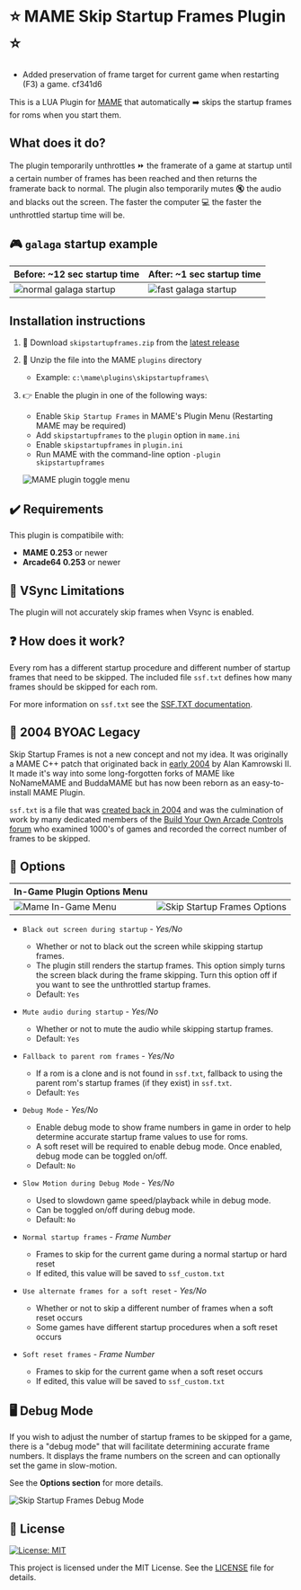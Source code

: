 # :star: MAME Skip Startup Frames Plugin :star:

- Added preservation of frame target for current game when restarting (F3) a game. cf341d6

This is a LUA Plugin for [MAME](https://www.mamedev.org/) that automatically :arrow_right: skips the startup frames for roms when you start them.

## What does it do?

The plugin temporarily unthrottles :fast_forward: the framerate of a game at startup until a certain number of frames has been reached and then returns the framerate back to normal. The plugin also temporarily mutes :mute: the audio and blacks out the screen. The faster the computer :computer: the faster the unthrottled startup time will be.

## :video_game: `galaga` startup example

| Before: ~12 sec startup time               | After: ~1 sec startup time              |
| ------------------------------------------ | --------------------------------------- |
| ![normal galaga startup](media/before.gif) | ![fast galaga startup](media/after.gif) |

## Installation instructions

1. :arrow_down_small: Download `skipstartupframes.zip` from the [latest release](https://github.com/Jakobud/skipstartupframes/releases)
2. :open_file_folder: Unzip the file into the MAME `plugins` directory
   - Example: `c:\mame\plugins\skipstartupframes\`
3. :point_right: Enable the plugin in one of the following ways:

   - Enable `Skip Startup Frames` in MAME's Plugin Menu (Restarting MAME may be required)
   - Add `skipstartupframes` to the `plugin` option in `mame.ini`
   - Enable `skipstartupframes` in `plugin.ini`
   - Run MAME with the command-line option `-plugin skipstartupframes`

   ![MAME plugin toggle menu](media/plugin-menu.jpg)

## :heavy_check_mark: Requirements

This plugin is compatibile with:

- **MAME 0.253** or newer
- **Arcade64 0.253** or newer

## :no_entry_sign: VSync Limitations

The plugin will not accurately skip frames when Vsync is enabled.

## :question: How does it work?

Every rom has a different startup procedure and different number of startup frames that need to be skipped. The included file `ssf.txt` defines how many frames should be skipped for each rom.

For more information on `ssf.txt` see the [SSF.TXT documentation](SSF.TXT.md).

## :calendar: 2004 BYOAC Legacy

Skip Startup Frames is not a new concept and not my idea. It was originally a MAME C++ patch that originated back in [early 2004](https://www.retroblast.com/archives/a-200403.html) by Alan Kamrowski II. It made it's way into some long-forgotten forks of MAME like NoNameMAME and BuddaMAME but has now been reborn as an easy-to-install MAME Plugin.

`ssf.txt` is a file that was [created back in 2004](https://forum.arcadecontrols.com/index.php/topic,48674.msg) and was the culmination of work by many dedicated members of the [Build Your Own Arcade Controls forum](https://forum.arcadecontrols.com/) who examined 1000's of games and recorded the correct number of frames to be skipped.

## :pencil: Options

| In-Game Plugin Options Menu               |                                                               |
| ----------------------------------------- | ------------------------------------------------------------- |
| ![Mame In-Game Menu](media/game-menu.png) | ![Skip Startup Frames Options](media/plugin-options-menu.jpg) |

- `Black out screen during startup` - _Yes/No_

  - Whether or not to black out the screen while skipping startup frames.
  - The plugin still renders the startup frames. This option simply turns the screen black during the frame skipping. Turn this option off if you want to see the unthrottled startup frames.
  - Default: `Yes`

- `Mute audio during startup` - _Yes/No_

  - Whether or not to mute the audio while skipping startup frames.
  - Default: `Yes`

- `Fallback to parent rom frames` - _Yes/No_

  - If a rom is a clone and is not found in `ssf.txt`, fallback to using the parent rom's startup frames (if they exist) in `ssf.txt`.
  - Default: `Yes`

- `Debug Mode` - _Yes/No_

  - Enable debug mode to show frame numbers in game in order to help determine accurate startup frame values to use for roms.
  - A soft reset will be required to enable debug mode. Once enabled, debug mode can be toggled on/off.
  - Default: `No`

- `Slow Motion during Debug Mode` - _Yes/No_

  - Used to slowdown game speed/playback while in debug mode.
  - Can be toggled on/off during debug mode.
  - Default: `No`

- `Normal startup frames` - _Frame Number_

  - Frames to skip for the current game during a normal startup or hard reset
  - If edited, this value will be saved to `ssf_custom.txt`

- `Use alternate frames for a soft reset` - _Yes/No_

  - Whether or not to skip a different number of frames when a soft reset occurs
  - Some games have different startup procedures when a soft reset occurs

- `Soft reset frames` - _Frame Number_

  - Frames to skip for the current game when a soft reset occurs
  - If edited, this value will be saved to `ssf_custom.txt`

## :desktop_computer: Debug Mode

If you wish to adjust the number of startup frames to be skipped for a game, there is a "debug mode" that will facilitate determining accurate frame numbers. It displays the frame numbers on the screen and can optionally set the game in slow-motion.

See the **Options section** for more details.

![Skip Startup Frames Debug Mode](media/debug.gif)

## :page_facing_up: License

[![License: MIT](https://img.shields.io/badge/License-MIT-yellow.svg)](https://opensource.org/licenses/MIT)

This project is licensed under the MIT License. See the [LICENSE](LICENSE) file for details.

